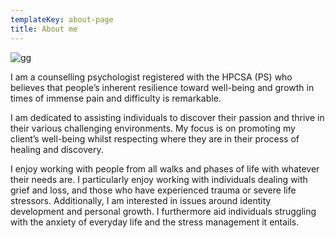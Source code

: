 ```yaml
---
templateKey: about-page
title: About me
---
```

![gg](/img/eloise.png)

I am a counselling psychologist registered with the HPCSA (PS) who believes that people’s inherent resilience toward well-being and growth in times of immense pain and difficulty is remarkable.

I am dedicated to assisting individuals to discover their passion and thrive in their various challenging environments. My focus is on promoting my client’s well-being whilst respecting where they are in their process of healing and discovery.

I enjoy working with people from all walks and phases of life with whatever their needs are. I particularly enjoy working with individuals dealing with grief and loss, and those who have experienced trauma or severe life stressors. Additionally, I am interested in issues around identity development and personal growth. I furthermore aid individuals struggling with the anxiety of everyday life and the stress management it entails.
